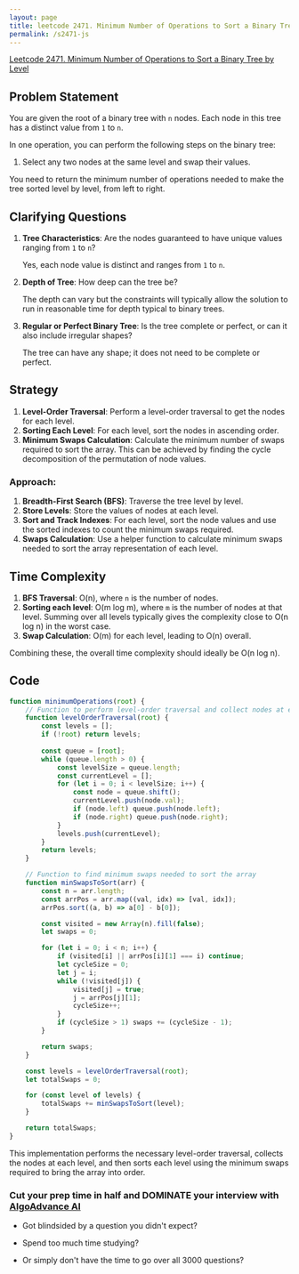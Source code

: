 ```yaml
---
layout: page
title: leetcode 2471. Minimum Number of Operations to Sort a Binary Tree by Level
permalink: /s2471-js
---
```

[Leetcode 2471. Minimum Number of Operations to Sort a Binary Tree by Level](https://algoadvance.github.io/algoadvance/l2471)
## Problem Statement

You are given the root of a binary tree with `n` nodes. Each node in this tree has a distinct value from `1` to `n`.

In one operation, you can perform the following steps on the binary tree:

1. Select any two nodes at the same level and swap their values.

You need to return the minimum number of operations needed to make the tree sorted level by level, from left to right.

## Clarifying Questions

1. **Tree Characteristics**: Are the nodes guaranteed to have unique values ranging from `1` to `n`? 
   
   Yes, each node value is distinct and ranges from `1` to `n`.

2. **Depth of Tree**: How deep can the tree be?

   The depth can vary but the constraints will typically allow the solution to run in reasonable time for depth typical to binary trees.

3. **Regular or Perfect Binary Tree**: Is the tree complete or perfect, or can it also include irregular shapes?

   The tree can have any shape; it does not need to be complete or perfect.

## Strategy

1. **Level-Order Traversal**: Perform a level-order traversal to get the nodes for each level.
2. **Sorting Each Level**: For each level, sort the nodes in ascending order.
3. **Minimum Swaps Calculation**: Calculate the minimum number of swaps required to sort the array. This can be achieved by finding the cycle decomposition of the permutation of node values.

### Approach:

1. **Breadth-First Search (BFS)**: Traverse the tree level by level.
2. **Store Levels**: Store the values of nodes at each level.
3. **Sort and Track Indexes**: For each level, sort the node values and use the sorted indexes to count the minimum swaps required.
4. **Swaps Calculation**: Use a helper function to calculate minimum swaps needed to sort the array representation of each level.

## Time Complexity

1. **BFS Traversal**: O(n), where `n` is the number of nodes.
2. **Sorting each level**: O(m log m), where `m` is the number of nodes at that level. Summing over all levels typically gives the complexity close to O(n log n) in the worst case.
3. **Swap Calculation**: O(m) for each level, leading to O(n) overall.

Combining these, the overall time complexity should ideally be O(n log n).

## Code

```javascript
function minimumOperations(root) {
    // Function to perform level-order traversal and collect nodes at each level
    function levelOrderTraversal(root) {
        const levels = [];
        if (!root) return levels;
        
        const queue = [root];
        while (queue.length > 0) {
            const levelSize = queue.length;
            const currentLevel = [];
            for (let i = 0; i < levelSize; i++) {
                const node = queue.shift();
                currentLevel.push(node.val);
                if (node.left) queue.push(node.left);
                if (node.right) queue.push(node.right);
            }
            levels.push(currentLevel);
        }
        return levels;
    }

    // Function to find minimum swaps needed to sort the array
    function minSwapsToSort(arr) {
        const n = arr.length;
        const arrPos = arr.map((val, idx) => [val, idx]);
        arrPos.sort((a, b) => a[0] - b[0]);

        const visited = new Array(n).fill(false);
        let swaps = 0;

        for (let i = 0; i < n; i++) {
            if (visited[i] || arrPos[i][1] === i) continue;
            let cycleSize = 0;
            let j = i;
            while (!visited[j]) {
                visited[j] = true;
                j = arrPos[j][1];
                cycleSize++;
            }
            if (cycleSize > 1) swaps += (cycleSize - 1);
        }

        return swaps;
    }

    const levels = levelOrderTraversal(root);
    let totalSwaps = 0;

    for (const level of levels) {
        totalSwaps += minSwapsToSort(level);
    }

    return totalSwaps;
}
```

This implementation performs the necessary level-order traversal, collects the nodes at each level, and then sorts each level using the minimum swaps required to bring the array into order.


### Cut your prep time in half and DOMINATE your interview with [AlgoAdvance AI](https://algoAdvance.com)

- Got blindsided by a question you didn't expect?

- Spend too much time studying?

- Or simply don't have the time to go over all 3000 questions?

